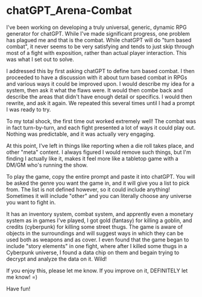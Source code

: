 # chatGPT_Arena-Combat

I've been working on developing a truly universal, generic, dynamic RPG generator for chatGPT. While I've made significant progress, one problem has plagued me and that is the combat. While chatGPT will do "turn based combat", it never seems to be very satisfying and tends to just skip through most of a fight with exposition, rather than actual player interaction. This was what I set out to solve.

I addressed this by first asking chatGPT to define turn based combat. I then proceeded to have a discussion with it about turn based combat in RPGs and various ways it could be improved upon. I would describe my idea for a system, then ask it what the flaws were. It would then combe back and describe the areas that didn't have enough detail or specifics. I would then rewrite, and ask it again. We repeated this several times until I had a prompt I was ready to try.

To my total shock, the first time out worked extremely well! The combat was in fact turn-by-turn, and each fight presented a lot of ways it could play out. Nothing was predictable, and it was actually very engaging.

At this point, I've left in things like reporting when a die roll takes place, and other "meta" content. I always figured I would remove such things, but I'm finding I actually like it, makes it feel more like a tabletop game with a DM/GM who's running the show.

To play the game, copy the entire prompt and paste it into chatGPT. You will be asked the genre you want the game in, and it will give you a list to pick from. The list is not defined however, so it could include anything! Sometimes it will include "other" and you can literally choose any universe you want to fight in.

It has an inventory system, combat system, and apprently even a monetary system as in games I've played, I got gold (fantasy) for killing a goblin, and credits (cyberpunk) for killing some street thugs. The game is aware of objects in the surroundings and will suggest ways in which they can be used both as weapons and as cover. I even found that the game began to include "story elements" in one fight, where after I killed some thugs in a Cyberpunk universe, I found a data chip on them and begain trying to decrypt and analyze the data on it. Wild!

If you enjoy this, please let me know. If you improve on it, DEFINITELY let me know!  =)

Have fun!
